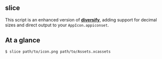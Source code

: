 ## slice

This script is an enhanced version of [__diversify__](https://github.com/mapbox/diversify), adding support for decimal sizes and direct output to your `AppIcon.appiconset`.

## At a glance

```bash
$ slice path/to/icon.png path/to/Assets.xcassets
```
